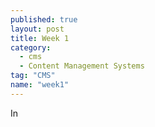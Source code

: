 ```yaml
---
published: true
layout: post
title: Week 1
category: 
  - cms
  - Content Management Systems
tag: "CMS"
name: "week1"
---
```


In 